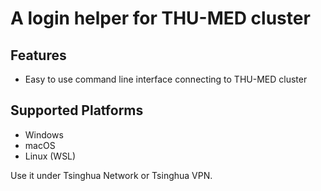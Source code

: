 # A login helper for THU-MED cluster

## Features

- Easy to use command line interface connecting to THU-MED cluster

## Supported Platforms

- Windows
- macOS
- Linux (WSL)

Use it under Tsinghua Network or Tsinghua VPN.
